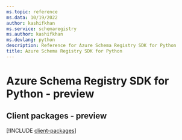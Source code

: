 ```yaml
---
ms.topic: reference
ms.data: 10/19/2022
author: kashifkhan
ms.service: schemaregistry
ms.author: kashifkhan
ms.devlang: python
description: Reference for Azure Schema Registry SDK for Python
title: Azure Schema Registry SDK for Python
---
```

# Azure Schema Registry SDK for Python - preview

## Client packages - preview
[!INCLUDE [client-packages](schema-registry-client-index.md)]